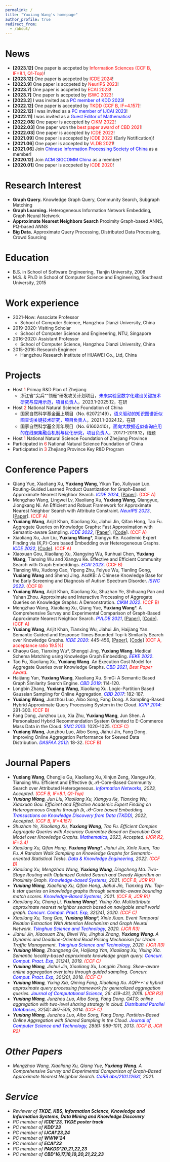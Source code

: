 ```yaml
---
permalink: /
title: "Yuxiang Wang's homepage" 
author_profile: true
redirect_from: 
  - /about/
---
```


News
======
* **[2023.12]** One paper is accpeted by <font color=red>Information Sciences (CCF B, IF=8.1, Q1-Top)</font>!<br/>
* **[2023.12]** One paper is accpeted by <font color=red>ICDE 2024</font>!<br/>
* **[2023.9]** One paper is accpeted by <font color=red>NeurIPS 2023</font>!<br/>
* **[2023.7]** One paper is accpeted by <font color=red>ECAI 2023</font>!<br/>
* **[2023.7]** One paper is accpeted by <font color=red>ISWC 2023</font>!<br/>
* **[2023.2]** I was invited as a <font color=blue>PC member of KDD 2023</font>!<br/>
* **[2022.12]** One paper is accepted by <font color=red>TKDD (CCF B, IF=4.157)</font>!<br/>
* **[2022.12]** I was invited as a <font color=blue>PC member of IJCAI 2023</font>!<br/>
* **[2022.11]** I was invited as a <font color=blue>Guest Editor of Mathematics</font>!<br/>
* **[2022.08]** One paper is accepted by <font color=red>CIKM 2022</font>!<br/>
* **[2022.03]** One paper won the <font color=red>best paper award of CBD 2021</font>!<br/>
* **[2022.03]** One paper is accepted by <font color=red>ICDE 2022</font>!<br/>
* **[2021.09]** One paper is accepted by <font color=red>ICDE 2022</font> (Early Notification)!<br/>
* **[2021.06]** One paper is accepted by <font color=red>VLDB 2021</font>!<br/>
* **[2021.06]** Join <font color=blue>Chinese Information Processing Society of China</font> as a member!<br/>
* **[2020.12]** Join <font color=blue>ACM SIGCOMM China</font> as a member!<br/>
* **[2020.01]** One paper is accpeted by <font color=red>ICDE 2020</font>!<br/>

Research Interest
======
* **Graph Query.** Knowledge Graph Query, Community Search, Subgraph Matching<br/>
* **Graph Learning.** Heterogeneous Information Network Embedding, Graph Neural Network<br/>
* **Approximate Nearest Neighbors Search** Proximity Graph-based ANNS, PQ-based ANNS<br/>
* **Big Data.** Approximate Query Processing, Distributed Data Processing, Crowd Sourcing<br/>

Education
======
* B.S. in School of Software Engineering, Tianjin University, 2008
* M.S. & Ph.D in School of Computer Science and Engineering, Southeast University, 2015

Work experience
======
* 2021-Now: Associate Professor
  * School of Computer Science, Hangzhou Dianzi University, China
* 2019-2020: Visiting Scholar
  * School of Computer Science and Engineering, NTU, Singapore  
* 2016-2020: Assistant Professor
  * School of Computer Science, Hangzhou Dianzi University, China
* 2015-2016: Research Engineer
  * Hangzhou Research Institute of HUAWEI Co., Ltd, China

Projects
======
* Host <font color=red>1</font> Primay R&D Plan of Zhejiang
  * 浙江省”尖兵“”领雁“研发攻关计划项目，<font color=blue>未来实验室数字化建设关键技术研究与应用示范，项目负责人</font>，2023.1-2025.12，在研
* Host <font color=red>2</font> National Natural Science Foundation of China
  * 国家自然科学基金面上项目（No. 62072149），<font color=blue>语义驱动的知识图谱近似图查询关键技术研究，项目负责人</font>，2021.1-2024.12，在研
  * 国家自然科学基金青年项目（No. 61602410），<font color=blue>面向大数据近似查询应用的在线聚集融合机制与优化研究，项目负责人</font>，2017.1-2019.12，结题
* Host <font color=red>1</font> National Natural Science Foundation of Zhejiang Province
* Participated in <font color=red>6</font> National Natural Science Foundation of China
* Participated in <font color=red>3</font> Zhejiang Province Key R&D Program

Conference Papers
======
* Qiang Yue, Xiaoliang Xu, **Yuxiang Wang**, Yikun Tao, Xuliyuan Luo. Routing-Guided Learned Product Quantization for Graph-Based Approximate Nearest Neighbor Search. <i><font color=blue>ICDE 2024</font></i>, [[Paper]](https://arxiv.org/abs/2311.18724). <font color=red>(CCF A)</font>
* Mengzhao Wang, Lingwei Lv, Xiaoliang Xu, **Yuxiang Wang**, Qiangyue, Jiongkang Ni. An Efficient and Robust Framework for Approximate Nearest Neighbor Search with Attribute Constraint. <i><font color=blue>NeurIPS 2023</font></i>, [[Paper]](https://openreview.net/pdf?id=wLFXTAWa5V). <font color=red>(CCF A)</font>
* **Yuxiang Wang**, Arijit Khan, Xiaoliang Xu, Jiahui Jin, Qifan Hong, Tao Fu. Aggregate Queries on Knowledge Graphs: Fast Approximation with Semantic-aware Sampling. <i><font color=blue>ICDE 2022</font></i>, [[Paper]](https://arxiv.org/abs/2203.03792), [[Code]](https://github.com/KGLab-HDU/Approximate-Aggregation-Queries). <font color=red>(CCF A)</font>
* Xiaoliang Xu, Jun Liu, **Yuxiang Wang***, Xiangyu Ke. Academic Expert Finding via (K,P)-Core based Embedding over Heterogeneous Graphs. <i><font color=blue>ICDE 2022</font></i>, [[Code]](https://github.com/KGLab-HDU/Expert-Finding-on-Heterogeneous-Graph). <font color=red>(CCF A)</font>
* Xiaoxuan Gou, Xiaoliang Xu, Xiangying Wu, Runhuai Chen, **Yuxiang Wang**, Tianxing Wu and Xiangyu Ke. Effective and Efficient Community Search with Graph Embeddings. <i><font color=blue>ECAI 2023</font></i>. <font color=red>(CCF B)</font>
* Tianxing Wu, Xudong Cao, Yipeng Zhu, Feiyue Wu, Tianling Gong, **Yuxiang Wang** and Shenqi Jing. AsdKB: A Chinese Knowledge Base for the Early Screening and Diagnosis of Autism Spectrum Disorder. <i><font color=blue>ISWC 2023</font></i>. <font color=red>(CCF B)</font>
* **Yuxiang Wang**, Arijit Khan, Xiaoliang Xu, Shuzhan Ye, Shihuang Pan and Yuhan Zhou. Approximate and Interactive Processing of Aggregate Queries on Knowledge Graphs: A Demonstration. <i><font color=blue>CIKM 2022</font></i>. <font color=red>(CCF B)</font>
* Mengzhao Wang, Xiaoliang Xu, Qiang Yue, **Yuxiang Wang***. A Comprehensive Survey and Experimental Comparison of Graph-Based Approximate Nearest Neighbor Search. <i><font color=blue>PVLDB 2021</font></i>, [[Paper]](https://arxiv.org/abs/2101.12631), [[Code]](https://github.com/KGLab-HDU/WEAVESS). <font color=red>(CCF A)</font>
* **Yuxiang Wang**, Arijit Khan, Tianxing Wu, Jiahui Jin, Haijiang Yan. Semantic Guided and Response Times Bounded Top-k Similarity Search over Knowledge Graphs. <i><font color=blue>ICDE 2020</font></i>: 445-456, [[Paper]](https://ieeexplore.ieee.org/stamp/stamp.jsp?arnumber=9101747), [[Code]](https://github.com/KGLab-HDU/Semantic-guided-search-master) <font color=red>(CCF A, acceptance ratio 19.5%)</font>
* Chaoyu Gao, Tianxing Wu*, Shengqi Jing, **Yuxiang Wang**. Medical Schema Matching using Knowledge Graph Embedding. <i><font color=blue>EEKE 2022</font></i>.
* Tao Fu, Xiaoliang Xu, **Yuxiang Wang**. An Execution Cost Model for Aggregate Queries over Knowledge Graphs. <i><font color=blue>CBD 2021</font></i>, <i><font color=red>Best Paper Award</font></i>.
* Haijiang Yan, **Yuxiang Wang**, Xiaoliang Xu. SimG: A Semantic Based Graph Similarity Search Engine. <i><font color=blue>CBD 2019</font></i>: 114-120.
* Longbin Zhang, **Yuxiang Wang**, Xiaoliang Xu. Logic-Partition Based Gaussian Sampling for Online Aggregation. <i><font color=blue>CBD 2017</font></i>: 182-187.
* **Yuxiang Wang**, Junzhou Luo, Aibo Song, Fang Dong. A Sampling-Based Hybrid Approximate Query Processing System in the Cloud. <i><font color=blue>ICPP 2014</font></i>: 291-300. <font color=red>(CCF B)</font>
* Fang Dong, Junzhou Luo, Xia Zhu, **Yuxiang Wang**, Jun Shen. A Personalized Hybrid Recommendation System Oriented to E-Commerce Mass Data in the Cloud. <i><font color=blue>SMC 2013</font></i>: 1020-1025. <font color=red>(CCF C)</font>
* **Yuxiang Wang**, Junzhou Luo, Aibo Song, Jiahui Jin, Fang Dong. Improving Online Aggregation Performance for Skewed Data Distribution. <i><font color=blue>DASFAA 2012</font></i>: 18-32. <font color=red>(CCF B)</font>

Journal Papers
======
* **Yuxiang Wang**, Chengjie Gu, Xiaoliang Xu, Xinjun Zeng, Xiangyu Ke, Tianxing Wu. Efficient and Effective $(k,\mathcal{P})$-Core-Based Community Search over Attributed Heterogeneous. <i><font color=blue>Information Networks</font><i>, 2023, Accepted. <font color=red>(CCF B, IF=8.1, Q1-Top)</font>
* **Yuxiang Wang**, Jun Liu, Xiaoliang Xu, Xiangyu Ke, Tianxing Wu, Xiaoxuan Gou. Efficient and Effective Academic Expert Finding on Heterogeneous Graphs through $(k,\mathcal{P})$-Core based Embedding. <i><font color=blue>Transactions on Knowledge Discovery from Data (TKDD)</font><i>, 2022, Accepted. <font color=red>(CCF B, IF=4.157)</font>
* Shuzhan Ye, Xiaoliang Xu, **Yuxiang Wang**, Tao Fu. Efficient Complex Aggregate Queries with Accuracy Guarantee
Based on Execution Cost Model over Knowledge Graphs. <i><font color=blue>Mathematics</font><i>, 2023, Accepted. <font color=red>(JCR R2, IF=2.4)</font>
* Xiaoliang Xu, Qifan Hong, **Yuxiang Wang***, Jiahui Jin, Xinle Xuan, Tao Fu. A Random Walk Sampling on Knowledge Graphs for Semantic-oriented Statistical Tasks. <i><font color=blue>Data & Knowledge Engineering</font><i>, 2022. <font color=red>(CCF B)</font>
* Xiaoliang Xu, Mengzhao Wang, **Yuxiang Wang**, Dingcheng Ma. Two-Stage Routing with Optimized Guided Search and Greedy Algorithm on Proximity Graph. <i><font color=blue>Knowledge-based Systems</font><i>, 2021. <font color=red>(CCF B, JCR R1)</font>
* **Yuxiang Wang**, Xiaoliang Xu, Qifan Hong, Jiahui Jin, Tianxing Wu. Top-k star queries on knowledge graphs through semantic-aware bounding match scores. <i><font color=blue>Knowledge-Based Systems</font></i>, 2021. <font color=red>(CCF B, JCR R1)</font>
* Xiaoliang Xu, Chang Li, **Yuxiang Wang***, Yixing Xia. Multiattribute approximate nearest neighbor search based on navigable small world graph. <i><font color=blue>Concurr. Comput. Pract. Exp</font></i>, 32(24), 2020. <font color=red>(CCF C)</font>
* Xiaoliang Xu, Tong Gao, **Yuxiang Wang***, Xinle Xuan. Event Temporal Relation Extraction With Attention Mechanism and Graph Neural Network. <i><font color=blue>Tsinghua Science and Technology</font></i>, 2020. <font color=red>(JCR R3)</font>
* Jiahui Jin, Xiaoxuan Zhu, Biwei Wu, Jinghui Zhang, **Yuxiang Wang**. A Dynamic and Deadline-Oriented Road Pricing Mechanism for Urban Traffic Management. <i><font color=blue>Tsinghua Science and Technology</font></i>, 2020. <font color=red>(JCR R3)</font>
* **Yuxiang Wang**, Zhangpeng Ge, Haijiang Yan, Xiaoliang Xu, Yixing Xia. Semantic locality-based approximate knowledge graph query. <i><font color=blue>Concurr. Comput. Pract. Exp</font></i>, 31(24), 2019. <font color=red>(CCF C)</font>
* **Yuxiang Wang**, Jiahui Jin, Xiaoliang Xu, Longbin Zhang. Skew-aware online aggregation over joins through guided sampling. Concurr. <i><font color=blue>Comput. Pract. Exp</font></i>, 30(20), 2018. <font color=red>(CCF C)</font>
* **Yuxiang Wang**, Yixing Xia, Qiming Fang, Xiaoliang Xu. AQP++: a hybrid approximate query processing framework for generalized aggregation queries. <i><font color=blue>Journal of Computational Science</font></i>, 26: 419-431, 2018. <font color=red>(JCR R3)</font>
* **Yuxiang Wang**, Junzhou Luo, Aibo Song, Fang Dong. OATS: online aggregation with two-level sharing strategy in cloud. <i><font color=blue>Distributed Parallel Databases</font></i>, 32(4): 467-505, 2014. <font color=red>(CCF C)</font>
* **Yuxiang Wang**, Junzhou Luo, Aibo Song, Fang Dong. Partition-Based Online Aggregation with Shared Sampling in the Cloud. <i><font color=blue>Journal of Computer Science and Technology</font></i>, 28(6): 989-1011, 2013. <font color=red>(CCF B, JCR R2)</font>

Other Papers
======
* Mengzhao Wang, Xiaoliang Xu, Qiang Yue, **Yuxiang Wang**. A Comprehensive Survey and Experimental Comparison of Graph-Based Approximate Nearest Neighbor Search. <i><font color=blue>CoRR abs/2101.12631</font></i>, 2021. 

Service
======
* Reviewer of **TKDE**, **KBS**, **Information Science**, **Knowledge and Information Systems**, **Data Mining and Knowledge Discovery**
* PC member of **ICDE'23, TKDE poster track**
* PC member of **KDD'23**
* PC member of **IJCAI'23,24**
* PC member of **WWW'24**
* PC member of **ECAI'23**
* PC member of **PAKDD'20,21,22,23**
* PC member of **CBD'16,17,18,19,20,21,22,23**
